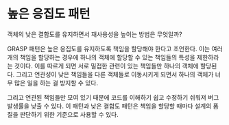 # 높은 응집도 패턴

객체의 낮은 결합도를 유지하면서 재사용성을 높이는 방법은 무엇일까?

GRASP 패턴은 높은 응집도를 유지하도록 책임을 할당해야 한다고 조언한다. 이는 여러 개의 책임을 할당하는 경우에 하나의 객체에 할당할 수 있는 책임들의 특성을 제한하라는 것이다. 이를 따르게 되면 서로 밀접한 관련이 있는 책임들만 하나의 객체에 할당된다. 그리고 연관성이 낮은 책임들을 다른 객체들로 이동시키게 되면서 하나의 객체가 너무 많은 일을 하는 걸 방지할 수 있다.

그리고 연관된 책임들만 모여 있기 때문에 코드를 이해하기 쉽고 수정하기 쉬워져 버그 발생률을 낮출 수 있다. 이 패턴과 낮은 결합도 패턴은 책임을 할당할 때마다 설계의 품질을 판단하기 위한 기준으로 사용할 수 있다.